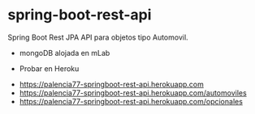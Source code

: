 # spring-boot-rest-api
Spring Boot Rest JPA API para objetos tipo Automovil.

* mongoDB alojada en mLab
- Probar en Heroku
* https://palencia77-springboot-rest-api.herokuapp.com
* https://palencia77-springboot-rest-api.herokuapp.com/automoviles
* https://palencia77-springboot-rest-api.herokuapp.com/opcionales

